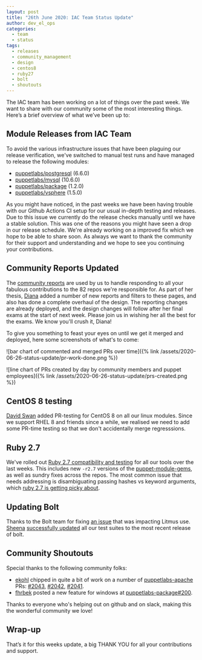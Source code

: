 ```yaml
---
layout: post
title: "26th June 2020: IAC Team Status Update"
author: dev_el_ops
categories:
  - team
  - status
tags:
  - releases
  - community_management
  - design
  - centos8
  - ruby27
  - bolt
  - shoutouts
---
```


The IAC team has been working on a lot of things over the past week.
We want to share with our community some of the most interesting things.
Here’s a brief overview of what we’ve been up to:

## Module Releases from IAC Team

To avoid the various infrastructure issues that have been plaguing our release verification, we've switched to manual test runs and have managed to release the following modules:
- [puppetlabs/postgresql](https://github.com/puppetlabs/puppetlabs-postgresql) (6.6.0)
- [puppetlabs/mysql](https://github.com/puppetlabs/puppetlabs-mysql) (10.6.0)
- [puppetlabs/package](https://github.com/puppetlabs/puppetlabs-package) (1.2.0)
- [puppetlabs/vsphere](https://github.com/puppetlabs/puppetlabs-vsphere) (1.5.0)

As you might have noticed, in the past weeks we have been having trouble with our Github Actions CI setup for our usual in-depth testing and releases.
Due to this issue we currently do the release checks manually until we have a stable solution.
This was one of the reasons you might have seen a drop in our release schedule.
We're already working on a improved fix which we hope to be able to share soon.
As always we want to thank the community for their support and understanding and we hope to see you continuing your contributions.

## Community Reports Updated

The [community reports](https://puppetlabs.github.io/community_management/) are used by us to handle responding to all your fabulous contributions to the 82 repos we're responsible for.
As part of her thesis, [Diana](https://github.com/daianamezdrea/) added a number of new reports and filters to these pages, and also has done a complete overhaul of the design.
The reporting changes are already deployed, and the design changes will follow after her final exams at the start of next week.
Please join us in wishing her all the best for the exams.
We know you'll crush it, Diana!

To give you something to feast your eyes on until we get it merged and deployed, here some screenshots of what's to come:

![bar chart of commented and merged PRs over time]({% link /assets/2020-06-26-status-update/pr-work-done.png %})

![line chart of PRs created by day by community members and puppet employees]({% link /assets/2020-06-26-status-update/prs-created.png %})

## CentOS 8 testing

[David Swan](https://github.com/david22swan) added PR-testing for CentOS 8 on all our linux modules.
Since we support RHEL 8 and friends since a while, we realised we need to add some PR-time testing so that we don't accidentally merge regresssions.

## Ruby 2.7

We've rolled out [Ruby 2.7 compatibility and testing](https://tickets.puppetlabs.com/browse/IAC-857) for all our tools over the last weeks.
This includes new `-r2.7` versions of the [puppet-module-gems](https://github.com/puppetlabs/puppet-module-gems), as well as sundry fixes across the repos.
The most common issue that needs addressing is disambiguating passing hashes vs keyword arguments, which [ruby 2.7 is getting picky about](https://rubyreferences.github.io/rubychanges/2.7.html#keyword-argument-related-changes).

## Updating Bolt

Thanks to the Bolt team for fixing [an issue](https://github.com/puppetlabs/bolt/issues/1846) that was impacting Litmus use.
[Sheena](https://github.com/sheenaajay) [successfully updated](https://tickets.puppetlabs.com/browse/IAC-897) all our test suites to the most recent release of bolt.

## Community Shoutouts

Special thanks to the following community folks:

- [ekohl](https://github.com/ekohl) chipped in quite a bit of work on a number of [puppetlabs-apache](https://github.com/puppetlabs/puppetlabs-apache) PRs: [#2043](https://github.com/puppetlabs/puppetlabs-apache/pull/2043), [#2042](https://github.com/puppetlabs/puppetlabs-apache/pull/2042), [#2041](https://github.com/puppetlabs/puppetlabs-apache/pull/2041).
- [fhrbek](https://github.com/fhrbek) posted a new feature for windows at [puppetlabs-package#200](https://github.com/puppetlabs/puppetlabs-package/pull/200).

Thanks to everyone who's helping out on github and on slack, making this the wonderful community we love!

## Wrap-up

That’s it for this weeks update, a big THANK YOU for all your contributions and support.
